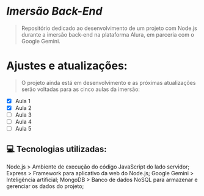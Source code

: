 # *Imersão Back-End*

> Repositório dedicado ao desenvolvimento de um projeto com Node.js durante a imersão back-end na plataforma Alura, em parceria com o Google Gemini.

# Ajustes e atualizações:

> O projeto ainda está em desenvolvimento e as próximas atualizações serão voltadas para as cinco aulas da imersão:

- [x] Aula 1
- [X] Aula 2
- [ ] Aula 3
- [ ] Aula 4
- [ ] Aula 5

## 💻 Tecnologias utilizadas:

Node.js > Ambiente de execução do código JavaScript do lado servidor;
Express > Framework para aplicativo da web do Node.js;
Google Gemini > Inteligência artificial;
MongoDB > Banco de dados NoSQL para armazenar e gerenciar os dados do projeto;
